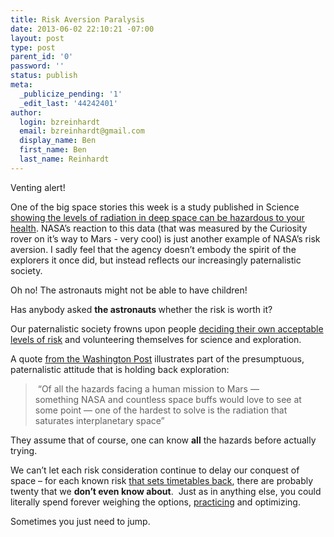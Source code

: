 ```yaml
---
title: Risk Aversion Paralysis
date: 2013-06-02 22:10:21 -07:00
layout: post
type: post
parent_id: '0'
password: ''
status: publish
meta:
  _publicize_pending: '1'
  _edit_last: '44242401'
author:
  login: bzreinhardt
  email: bzreinhardt@gmail.com
  display_name: Ben
  first_name: Ben
  last_name: Reinhardt
---
```


<p>Venting alert!</p>
<p>One of the big space stories this week is a study published in Science <a href="http://www.washingtonpost.com/national/health-science/space-radiation-makes-mars-mission-hazardous/2013/05/30/1acd1542-c94a-11e2-9245-773c0123c027_story.html" target="_blank">showing the levels of radiation in deep space can be hazardous to your health</a>. NASA’s reaction to this data (that was measured by the Curiosity rover on it’s way to Mars - very cool) is just another example of NASA’s risk aversion. I sadly feel that the agency doesn’t embody the spirit of the explorers it once did, but instead reflects our increasingly paternalistic society.</p>
<p>Oh no! The astronauts might not be able to have children!</p>
<p>Has anybody asked <strong>the astronauts </strong>whether the risk is worth it?</p>
<p>Our paternalistic society frowns upon people <a href="http://reason.com/archives/2012/01/26/how-much-is-an-astronauts-life-worth" target="_blank">deciding their own acceptable levels of risk</a> and volunteering themselves for science and exploration.</p>
<p>A quote <a href="http://www.washingtonpost.com/national/health-science/exploring-a-possible-mission-to-mars/2013/05/06/a234afda-b5b9-11e2-92f3-f291801936b8_story.html">from the Washington Post</a> illustrates part of the presumptuous, paternalistic attitude that is holding back exploration:</p>
<blockquote><p> “Of all the hazards facing a human mission to Mars — something NASA and countless space buffs would love to see at some point — one of the hardest to solve is the radiation that saturates interplanetary space”</p></blockquote>
<p>They assume that of course, one can know <strong>all</strong> the hazards before actually trying.</p>
<p>We can’t let each risk consideration continue to delay our conquest of space – for each known risk <a href="http://www.space.com/21375-manned-mars-mission-radiation-propulsion.html">that sets timetables back</a>, there are probably twenty that we <b>don’t even know about</b>.  Just as in anything else, you could literally spend forever weighing the options, <a href="http://www.americaspace.com/?p=36587">practicing</a> and optimizing.</p>
<p>Sometimes you just need to jump.</p>
